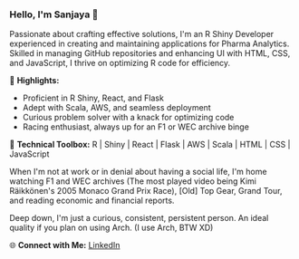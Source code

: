 ### Hello, I'm Sanjaya 👋

Passionate about crafting effective solutions, I'm an R Shiny Developer experienced in creating and maintaining applications for Pharma Analytics. Skilled in managing GitHub repositories and enhancing UI with HTML, CSS, and JavaScript, I thrive on optimizing R code for efficiency.

🌟 **Highlights:**
- Proficient in R Shiny, React, and Flask
- Adept with Scala, AWS, and seamless deployment
- Curious problem solver with a knack for optimizing code
- Racing enthusiast, always up for an F1 or WEC archive binge

🚀 **Technical Toolbox:**
R | Shiny | React | Flask | AWS | Scala | HTML | CSS | JavaScript

When I'm not at work or in denial about having a social life, I'm home watching F1 and WEC archives (The most played video being Kimi Räikkönen's 2005 Monaco Grand Prix Race), [Old] Top Gear, Grand Tour, and reading economic and financial reports.

Deep down, I'm just a curious, consistent, persistent person. An ideal quality if you plan on using Arch. (I use Arch, BTW XD)

🌐 **Connect with Me:**
[LinkedIn](www.linkedin.com/in/sanjaya-j-shetty)

